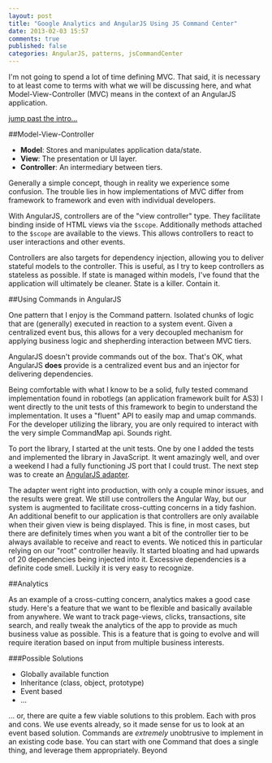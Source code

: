 ```yaml
---
layout: post
title: "Google Analytics and AngularJS Using JS Command Center"
date: 2013-02-03 15:57
comments: true
published: false
categories: AngularJS, patterns, jsCommandCenter
---
```


I'm not going to spend a lot of time defining MVC. That said, it is necessary to at least come to terms with what we will be discussing here, and what Model-View-Controller (MVC) means in the context of an AngularJS application.

[jump past the intro…](#themeat)

##Model-View-Controller

* **Model**: Stores and manipulates application data/state.
* **View**: The presentation or UI layer.
* **Controller**: An intermediary between tiers.

Generally a simple concept, though in reality we experience some confusion. The trouble lies in how implementations of MVC differ from framework to framework and even with individual developers. 

With AngularJS, controllers are of the "view controller" type. They facilitate binding inside of HTML views via the `$scope`. Additionally methods attached to the `$scope` are available to the views. This allows controllers to react to user interactions and other events.

Controllers are also targets for dependency injection, allowing you to deliver stateful models to the controller. This is useful, as I try to keep controllers as stateless as possible. If state is managed within models, I've found that the application will ultimately be cleaner. State is a killer. Contain it.

##Using Commands in AngularJS

One pattern that I enjoy is the Command pattern. Isolated chunks of logic that are (generally) executed in reaction to a system event. Given a centralized event bus, this allows for a very decoupled mechanism for applying business logic and shepherding interaction between MVC tiers.

AngularJS doesn't provide commands out of the box. That's OK, what AngularJS **does** provide is a centralized event bus and an injector for delivering dependencies.

Being comfortable with what I know to be a solid, fully tested command implementation found in robotlegs (an application framework built for AS3) I went directly to the unit tests of this framework to begin to understand the implementation. It uses a "fluent" API to easily map and umap commands. For the developer utilizing the library, you are only required to interact with the very simple CommandMap api. Sounds right.

To port the library, I started at the unit tests. One by one I added the tests and implemented the library in JavaScript. It went amazingly well, and over a weekend I had a fully functioning JS port that I could trust. The next step was to create an [AngularJS adapter](https://github.com/joelhooks/js-command-center/tree/master/src/angularCommandMap). 

The adapter went right into production, with only a couple minor issues, and the results were great. We still use controllers the Angular Way, but our system is augmented to facilitate cross-cutting concerns in a tidy fashion. An additional benefit to our application is that controllers are only available when their given view is being displayed. This is fine, in most cases, but there are definitely times when you want a bit of the controller tier to be always available to receive and react to events. We noticed this in particular relying on our "root" controller heavily. It started bloating and had upwards of 20 dependencies being injected into it. Excessive dependencies is a definite code smell. Luckily it is very easy to recognize.

##<a id="themeat">Analytics</a>

As an example of a cross-cutting concern, analytics makes a good case study. Here's a feature that we want to be flexible and basically available from anywhere. We want to track page-views, clicks, transactions, site search, and really tweak the analytics of the app to provide as much business value as possible. This is a feature that is going to evolve and will require iteration based on input from multiple business interests.

###Possible Solutions

* Globally available function
* Inheritance (class, object, prototype)
* Event based
* …

… or, there are quite a few viable solutions to this problem. Each with pros and cons. We use events already, so it made sense for us to look at an event based solution. Commands are *extremely* unobtrusive to implement in an existing code base. You can start with one Command that does a single thing, and leverage them appropriately. Beyond 

